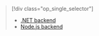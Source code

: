 > [!div class="op_single_selector"]
> * [.NET backend](../articles/app-service-mobile/app-service-mobile-dotnet-backend-how-to-use-server-sdk.md)
> * [Node.js backend](../articles/app-service-mobile/app-service-mobile-node-backend-how-to-use-server-sdk.md)
> 
> 

<!-------HONumber=AcomDC_1210_2015--->